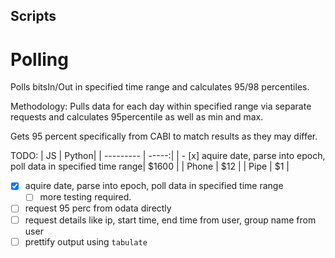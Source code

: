 ## Scripts
# Polling
Polls bitsIn/Out in specified time range and calculates 95/98 percentiles.

Methodology:
Pulls data for each day within specified range via separate requests and calculates 95percentile as well as min and max.

Gets 95 percent specifically from CABI to match results as they may differ.

TODO: 
|    JS     | Python|
| --------- | -----:|
| - [x] aquire date, parse into epoch, poll data in specified time range| $1600 |
| Phone     |   $12 |
| Pipe      |    $1 |

- [x] aquire date, parse into epoch, poll data in specified time range
	- [ ] more testing required.
- [ ] request 95 perc from odata directly
- [ ] request details like ip, start time, end time from user, group name from user
- [ ] prettify output using `tabulate`